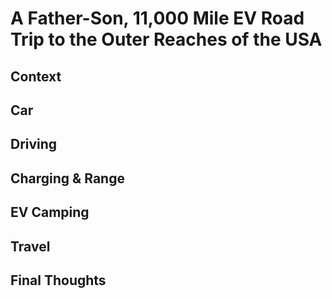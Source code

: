 # A Father-Son, 11,000 Mile EV Road Trip to the Outer Reaches of the USA

## Context

## Car

## Driving

## Charging & Range

## EV Camping

## Travel

## Final Thoughts